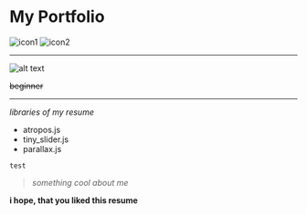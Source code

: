 # My Portfolio

![icon1](https://img.shields.io/badge/resume-cool-yellow) ![icon2](https://img.shields.io/badge/frontend-average-blue)

---

![alt text](https://static.wikia.nocookie.net/undertale/images/0/0b/Annoying_Dog_sprite.gif/revision/latest/top-crop/width/360/height/360?cb=20160125092850)

~~beginner~~

***

*libraries of my resume*

* atropos.js
* tiny_slider.js
* parallax.js

```test```

> _something cool about me_

**i hope, that you liked this resume**
